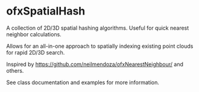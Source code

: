 ofxSpatialHash
==============

A collection of 2D/3D spatial hashing algorithms.  Useful for quick nearest neighbor calculations.

Allows for an all-in-one approach to spatially indexing existing point clouds for rapid 2D/3D search.

Inspired by https://github.com/neilmendoza/ofxNearestNeighbour/ and others.

See class documentation and examples for more information.
